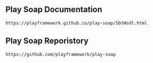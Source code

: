 ## Play Soap Documentation
`https://playframework.github.io/play-soap/SbtWsdl.html`

## Play Soap Reporistory
`https://github.com/playframework/play-soap`
